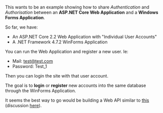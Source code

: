This wants to be an example showing how to share *Authentication* and *Authorisation* between an **ASP.NET Core Web Application** and a **Windows Forms Application**.

So far, we have:
- An ASP.NET Core 2.2 Web Application with "Individual User Accounts"
- A .NET Framework 4.7.2 WinForms Application

You can run the Web Application and register a new user. Ie:
- Mail: test@test.com
- Password: Test_1

Then you can login the site with that user account.

The goal is to **login** or **register** new accounts into the same database through the WinForms Application.

It seems the best way to go would be building a Web API similar to [this](http://jasonwatmore.com/post/2019/01/08/aspnet-core-22-role-based-authorization-tutorial-with-example-api) (discussion [here](https://forums.asp.net/t/2152462.aspx)).
